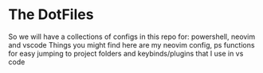 # The DotFiles

So we will have a collections of configs in this repo for: powershell, neovim and vscode
Things you might find here are my neovim config, ps functions for easy jumping to project folders and keybinds/plugins that I use in vs code